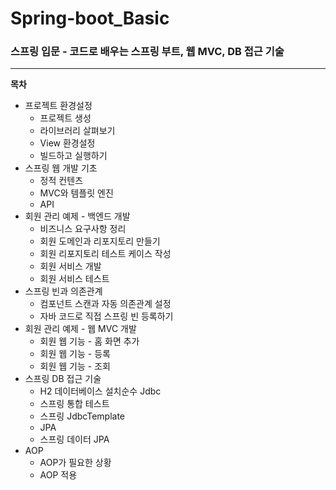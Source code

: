 # Spring-boot_Basic
### 스프링 입문 - 코드로 배우는 스프링 부트, 웹 MVC, DB 접근 기술

***

**목차**
+ 프로젝트 환경설정
  + 프로젝트 생성
  + 라이브러리 살펴보기
  + View 환경설정
  + 빌드하고 실행하기
+ 스프링 웹 개발 기초
  + 정적 컨텐츠
  + MVC와 템플릿 엔진
  + API
+ 회원 관리 예제 - 백엔드 개발
  + 비즈니스 요구사항 정리
  + 회원 도메인과 리포지토리 만들기
  + 회원 리포지토리 테스트 케이스 작성
  + 회원 서비스 개발
  + 회원 서비스 테스트
+ 스프링 빈과 의존관계
  + 컴포넌트 스캔과 자동 의존관계 설정
  + 자바 코드로 직접 스프링 빈 등록하기
+ 회원 관리 예제 - 웹 MVC 개발
  + 회원 웹 기능 - 홈 화면 추가
  + 회원 웹 기능 - 등록
  + 회원 웹 기능 - 조회
+ 스프링 DB 접근 기술
  + H2 데이터베이스 설치순수 Jdbc
  + 스프링 통합 테스트
  + 스프링 JdbcTemplate
  + JPA
  + 스프링 데이터 JPA
+ AOP
  + AOP가 필요한 상황
  + AOP 적용
